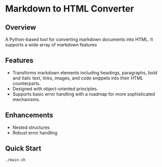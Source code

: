 # Markdown to HTML Converter

## Overview

A Python-based tool for converting markdown documents into HTML. It supports a wide array of markdown features

## Features

-   Transforms markdown elements including headings, paragraphs, bold and italic text, links, images, and code snippets into their HTML counterparts.
-   Designed with object-oriented principles.
-   Supports basic error handling with a roadmap for more sophisticated mechanisms.

## Enhancements

-   Nested structures
-   Robust error handling

## Quick Start

```bash
./main.sh
```
